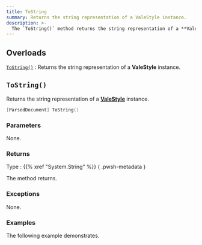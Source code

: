 ```yaml
---
title: ToString
summary: Returns the string representation of a ValeStyle instance.
description: >-
  The `ToString()` method returns the string representation of a **ValeStyle** instance.
---
```


## Overloads

[`ToString()`](#tostring)
: Returns the string representation of a **ValeStyle** instance.

## `ToString()`

Returns the string representation of a [**ValeStyle**][01] instance.

```powershell
[ParsedDocument] ToString()
```

### Parameters

None.

### Returns

Type
: {{% xref "System.String" %}}
{ .pwsh-metadata }

The method returns.

### Exceptions

None.

### Examples

The following example demonstrates.

```powershell
```

<!-- Link Reference Definitions -->
[01]: ../../
